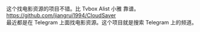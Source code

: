 这个找电影资源的项目不错。比 Tvbox Alist 小雅 靠谱。  
<https://github.com/jiangrui1994/CloudSaver>  
最近都是在 Telegram 上面找电影资源。这个项目就是搜索 Telegram 上的频道。

